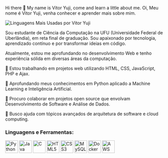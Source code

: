 Hi there 👋 My name is Vitor Yuji, come and learn a little about me.
Oi, Meu nome é Vitor Yuji, venha conhecer e aprender mais sobre mim.
<p align="left">
<img src="https://github-readme-stats.vercel.app/api/top-langs/?username=VitorYuji25&layout=compact&theme=radical" alt="Linguagens Mais Usadas por Vitor Yuji" />
</p>

Sou estudante de Ciência da Computação na UFU (Universidade Federal de Uberlândia), em reta final de graduação. Sou apaixonado por tecnologia, aprendizado contínuo e por transformar ideias em código.

Atualmente, estou me aprofundando no desenvolvimento Web e tenho experiência sólida em diversas áreas da computação.

🔭 Estou trabalhando em projetos web utilizando HTML, CSS, JavaScript, PHP e Ajax.

🌱 Aprofundando meus conhecimentos em Python aplicado a Machine Learning e Inteligência Artificial.

👯 Procuro colaborar em projetos open source que envolvam Desenvolvimento de Software e Análise de Dados.

🤔 Busco ajuda com tópicos avançados de arquitetura de software e cloud computing.


<h3 align="left">Linguagens e Ferramentas:</h3>
<p align="left">
<img src="https://cdn.jsdelivr.net/gh/devicons/devicon/icons/python/python-original.svg" width="40px" title="Python"/>
<img src="https://cdn.jsdelivr.net/gh/devicons/devicon/icons/java/java-original.svg" width="40px" title="Java"/>
<img src="https://cdn.jsdelivr.net/gh/devicons/devicon/icons/c/c-original.svg" width="40px" title="C"/>
<img src="https://cdn.jsdelivr.net/gh/devicons/devicon/icons/html5/html5-original.svg" width="40px" title="HTML5"/>
<img src="https://cdn.jsdelivr.net/gh/devicons/devicon/icons/css3/css3-original.svg" width="40px" title="CSS3"/>
<img src="https://cdn.jsdelivr.net/gh/devicons/devicon/icons/mysql/mysql-original.svg" width="40px" title="MySQL"/>
<img src="https://cdn.jsdelivr.net/gh/devicons/devicon/icons/docker/docker-original-wordmark.svg" width="40px" title="Docker"/>
<img src="https://cdn.jsdelivr.net/gh/devicons/devicon/icons/amazonwebservices/amazonwebservices-original-wordmark.svg" width="40px" title="AWS"/>
</p>

